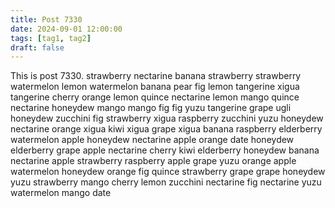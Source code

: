 ```yaml
---
title: Post 7330
date: 2024-09-01 12:00:00
tags: [tag1, tag2]
draft: false
---
```

This is post 7330.
strawberry
nectarine
banana
strawberry
strawberry
watermelon
lemon
watermelon
banana
pear
fig
lemon
tangerine
xigua
tangerine
cherry
orange
lemon
quince
nectarine
lemon
mango
quince
nectarine
honeydew
mango
mango
fig
fig
yuzu
tangerine
grape
ugli
honeydew
zucchini
fig
strawberry
xigua
raspberry
zucchini
yuzu
honeydew
nectarine
orange
xigua
kiwi
xigua
grape
xigua
banana
raspberry
elderberry
watermelon
apple
honeydew
nectarine
apple
orange
date
honeydew
elderberry
grape
apple
nectarine
cherry
kiwi
elderberry
honeydew
banana
nectarine
apple
strawberry
raspberry
apple
grape
yuzu
orange
apple
watermelon
honeydew
orange
fig
quince
strawberry
grape
grape
honeydew
yuzu
strawberry
mango
cherry
lemon
zucchini
nectarine
fig
nectarine
yuzu
watermelon
mango
date
